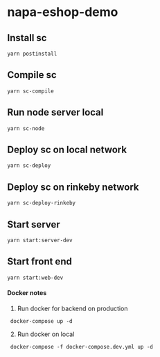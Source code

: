 # napa-eshop-demo

## Install sc
`yarn postinstall`

## Compile sc
`yarn sc-compile`

## Run node server local
`yarn sc-node`

## Deploy sc on local network
`yarn sc-deploy`

## Deploy sc on rinkeby network
`yarn sc-deploy-rinkeby`

## Start server
`yarn start:server-dev`

## Start front end
`yarn start:web-dev`

#### Docker notes
1. Run docker for backend on production
```
 docker-compose up -d
```
2. Run docker on local
```
 docker-compose -f docker-compose.dev.yml up -d
```